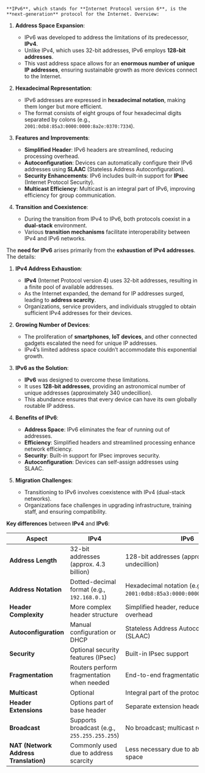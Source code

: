 	**IPv6**, which stands for **Internet Protocol version 6**, is the **next-generation** protocol for the Internet. Overview:

1. **Address Space Expansion**:
    
    - IPv6 was developed to address the limitations of its predecessor, **IPv4**.
    - Unlike IPv4, which uses 32-bit addresses, IPv6 employs **128-bit addresses**.
    - This vast address space allows for an **enormous number of unique IP addresses**, ensuring sustainable growth as more devices connect to the Internet.
2. **Hexadecimal Representation**:
    
    - IPv6 addresses are expressed in **hexadecimal notation**, making them longer but more efficient.
    - The format consists of eight groups of four hexadecimal digits separated by colons (e.g., `2001:0db8:85a3:0000:0000:8a2e:0370:7334`).
3. **Features and Improvements**:
    
    - **Simplified Header**: IPv6 headers are streamlined, reducing processing overhead.
    - **Autoconfiguration**: Devices can automatically configure their IPv6 addresses using **SLAAC** (Stateless Address Autoconfiguration).
    - **Security Enhancements**: IPv6 includes built-in support for **IPsec** (Internet Protocol Security).
    - **Multicast Efficiency**: Multicast is an integral part of IPv6, improving efficiency for group communication.
4. **Transition and Coexistence**:
    
    - During the transition from IPv4 to IPv6, both protocols coexist in a **dual-stack** environment.
    - Various **transition mechanisms** facilitate interoperability between IPv4 and IPv6 networks.


The **need for IPv6** arises primarily from the **exhaustion of IPv4 addresses**. The details:

1. **IPv4 Address Exhaustion**:
    
    - **IPv4** (Internet Protocol version 4) uses 32-bit addresses, resulting in a finite pool of available addresses.
    - As the Internet expanded, the demand for IP addresses surged, leading to **address scarcity**.
    - Organizations, service providers, and individuals struggled to obtain sufficient IPv4 addresses for their devices.
2. **Growing Number of Devices**:
    
    - The proliferation of **smartphones**, **IoT devices**, and other connected gadgets escalated the need for unique IP addresses.
    - IPv4’s limited address space couldn’t accommodate this exponential growth.
3. **IPv6 as the Solution**:
    
    - **IPv6** was designed to overcome these limitations.
    - It uses **128-bit addresses**, providing an astronomical number of unique addresses (approximately 340 undecillion).
    - This abundance ensures that every device can have its own globally routable IP address.
4. **Benefits of IPv6**:
    
    - **Address Space**: IPv6 eliminates the fear of running out of addresses.
    - **Efficiency**: Simplified headers and streamlined processing enhance network efficiency.
    - **Security**: Built-in support for IPsec improves security.
    - **Autoconfiguration**: Devices can self-assign addresses using SLAAC.
5. **Migration Challenges**:
    
    - Transitioning to IPv6 involves coexistence with IPv4 (dual-stack networks).
    - Organizations face challenges in upgrading infrastructure, training staff, and ensuring compatibility.



**Key differences** between **IPv4** and **IPv6**:

| **Aspect**                            | **IPv4**                                     | **IPv6**                                                               |
| ------------------------------------- | -------------------------------------------- | ---------------------------------------------------------------------- |
| **Address Length**                    | 32-bit addresses (approx. 4.3 billion)       | 128-bit addresses (approx. 340 undecillion)                            |
| **Address Notation**                  | Dotted-decimal format (e.g., `192.168.0.1`)  | Hexadecimal notation (e.g., `2001:0db8:85a3:0000:0000:8a2e:0370:7334`) |
| **Header Complexity**                 | More complex header structure                | Simplified header, reduced processing overhead                         |
| **Autoconfiguration**                 | Manual configuration or DHCP                 | Stateless Address Autoconfiguration (SLAAC)                            |
| **Security**                          | Optional security features (IPsec)           | Built-in IPsec support                                                 |
| **Fragmentation**                     | Routers perform fragmentation when needed    | End-to-end fragmentation discouraged                                   |
| **Multicast**                         | Optional                                     | Integral part of the protocol                                          |
| **Header Extensions**                 | Options part of base header                  | Separate extension headers                                             |
| **Broadcast**                         | Supports broadcast (e.g., `255.255.255.255`) | No broadcast; multicast replaces it                                    |
| **NAT (Network Address Translation)** | Commonly used due to address scarcity        | Less necessary due to abundant address space                           |

